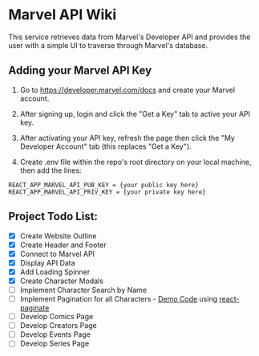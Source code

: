 # Marvel API Wiki

This service retrieves data from Marvel's Developer API and provides the user with a simple UI to traverse through Marvel's database.

## Adding your Marvel API Key

1) Go to https://developer.marvel.com/docs and create your Marvel account.

2) After signing up, login and click the "Get a Key" tab to active your API key.

3) After activating your API key, refresh the page then click the "My Developer Account" tab (this replaces "Get a Key").

4) Create .env file within the repo's root directory on your local machine, then add the lines: 

```REACT_APP_MARVEL_API_PUB_KEY = {your public key here}```
<br>
```REACT_APP_MARVEL_API_PRIV_KEY = {your private key here}```

## Project Todo List:
- [x] Create Website Outline
- [x] Create Header and Footer
- [x] Connect to Marvel API
- [x] Display API Data
- [x] Add Loading Spinner
- [x] Create Character Modals
- [ ] Implement Character Search by Name
- [ ] Implement Pagination for all Characters - [Demo Code](URL "https://github.com/AdeleD/react-paginate/blob/master/demo/js/demo.js") using [react-paginate](URL "https://www.npmjs.com/package/react-paginate")
- [ ] Develop Comics Page
- [ ] Develop Creators Page
- [ ] Develop Events Page
- [ ] Develop Series Page
